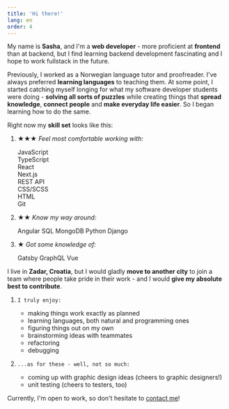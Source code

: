 ```yaml
---
title: 'Hi there!'
lang: en
order: 4 
---
```

My name is **Sasha**, and I'm a **web developer** - more proficient at **frontend** than at backend, but I find learning backend development fascinating and I hope to work fullstack in the future.

Previously, I worked as a Norwegian language tutor and proofreader. I've always preferred **learning languages** to teaching them. At some point, I started catching myself longing for what my software developer students were doing - **solving all sorts of puzzles** while creating things that **spread knowledge**, **connect people** and **make everyday life easier**. So I began learning how to do the same.

Right now my **skill set** looks like this:

1. 
    **★★★** *Feel most comfortable working with:*
    <div class="circles">
    <div class="l">JavaScript</div>
    <div class="l">TypeScript</div>
    <div class="l">React</div>
    <div class="l">Next.js</div>
    <div class="l">REST API</div>
    <div class="l">CSS/SCSS</div>
    <div class="l">HTML</div>
    <div class="l">Git</div>
    </div>

1. 
    **★★** *Know my way around:*
    <div class="circles">
    <span class="l">Angular </span>
    <span class="l">SQL</span>
    <span class="l">MongoDB</span>
    <span class="l">Python</span>
    <span class="l">Django</span>
    </div>

1. 
    **★** *Got some knowledge of:*
    <div class="circles">
    <span class="l">Gatsby</span>
    <span class="l">GraphQL</span>
    <span class="l">Vue</span>
    </div>

I live in **Zadar, Croatia**, but I would gladly **move to another city** to join a team where people take pride in their work - and I would **give my absolute best to contribute**.

1. 
    `I truly enjoy:`
    - making things work exactly as planned
    - learning languages, both natural and programming ones
    - figuring things out on my own
    - brainstorming ideas with teammates
    - refactoring
    - debugging

1. 
    `...as for these - well, not so much:`
    - coming up with graphic design ideas (cheers to graphic designers!)
    - unit testing (cheers to testers, too)

Currently, I'm open to work, so don't hesitate to [contact me](/#backToTop)!